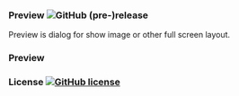 ### Preview  ![GitHub (pre-)release](https://img.shields.io/badge/release-1.0.0-brightgreen.svg)

Preview is dialog for show image or other full screen layout.

### Preview


### License [![GitHub license](https://img.shields.io/github/license/lizihanglove/Preview.svg)](https://github.com/lizihanglove/Preview/blob/master/LICENSE)
